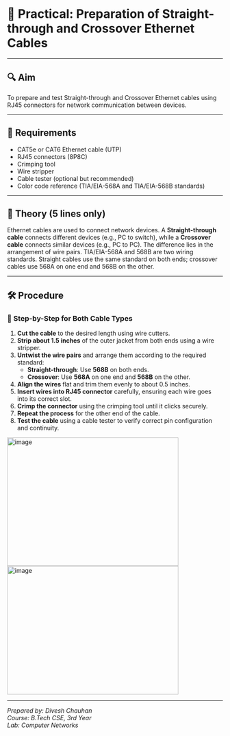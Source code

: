 # 🧪 Practical: Preparation of Straight-through and Crossover Ethernet Cables

---

## 🔍 Aim
To prepare and test Straight-through and Crossover Ethernet cables using RJ45 connectors for network communication between devices.

---

## 🧰 Requirements
- CAT5e or CAT6 Ethernet cable (UTP)
- RJ45 connectors (8P8C)
- Crimping tool
- Wire stripper
- Cable tester (optional but recommended)
- Color code reference (TIA/EIA-568A and TIA/EIA-568B standards)

---

## 📘 Theory (5 lines only)
Ethernet cables are used to connect network devices. A **Straight-through cable** connects different devices (e.g., PC to switch), while a **Crossover cable** connects similar devices (e.g., PC to PC). The difference lies in the arrangement of wire pairs. TIA/EIA-568A and 568B are two wiring standards. Straight cables use the same standard on both ends; crossover cables use 568A on one end and 568B on the other.

---

## 🛠️ Procedure

### 🔹 Step-by-Step for Both Cable Types

1. **Cut the cable** to the desired length using wire cutters.
2. **Strip about 1.5 inches** of the outer jacket from both ends using a wire stripper.
3. **Untwist the wire pairs** and arrange them according to the required standard:
   - **Straight-through**: Use **568B** on both ends.
   - **Crossover**: Use **568A** on one end and **568B** on the other.
4. **Align the wires** flat and trim them evenly to about 0.5 inches.
5. **Insert wires into RJ45 connector** carefully, ensuring each wire goes into its correct slot.
6. **Crimp the connector** using the crimping tool until it clicks securely.
7. **Repeat the process** for the other end of the cable.
8. **Test the cable** using a cable tester to verify correct pin configuration and continuity.
<img width="400" height="300" alt="image" src="https://github.com/user-attachments/assets/60cd0ecc-2202-42d0-b760-884023859433" />
<img width="400" height="300" alt="image" src="https://github.com/user-attachments/assets/41106d73-183c-4804-a2b3-435a7a0e6af3" />

---



*Prepared by: Divesh Chauhan*  
*Course: B.Tech CSE, 3rd Year*  
*Lab: Computer Networks*
